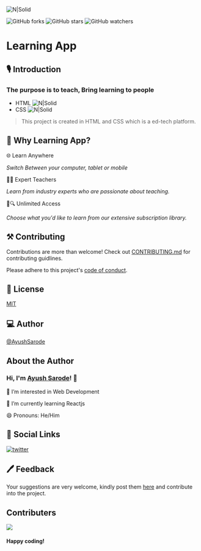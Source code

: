 ![N|Solid](https://raw.githubusercontent.com/AyushSarode/LearningApp/main/images/logo.png)

![GitHub forks](https://img.shields.io/github/forks/AyushSarode/LearningApp.svg?style=social&label=Fork&maxAge=2592000)
![GitHub stars](https://img.shields.io/github/stars/AyushSarode/LearningApp.svg?style=social&label=Star&maxAge=2592000)
![GitHub watchers](https://img.shields.io/github/watchers/AyushSarode/LearningApp.svg?style=social&label=Watch&maxAge=2592000)
# Learning App

## 🎙 Introduction
### The purpose is to teach, Bring learning to people
- HTML    ![N|Solid](https://img.icons8.com/ios-glyphs/15/000000/html-5.png)
- CSS     ![N|Solid](https://img.icons8.com/ios-glyphs/15/000000/css3.png)
> This project is created in HTML and CSS which is a ed-tech platform. 

## 💭 Why Learning App?

🌐 Learn Anywhere 

*Switch Between your computer, tablet or mobile*

👨‍💻 Expert Teachers

*Learn from industry experts who are passionate about teaching.*

📄🔍 Unlimited Access

*Choose what you'd like to learn from our extensive subscription library.*



## ⚒ Contributing

Contributions are more than welcome!
Check out [CONTRIBUTING.md](https://github.com/AyushSarode/LearningApp/blob/main/CONTRIBUTING.md) for contributing guidlines.

Please adhere to this project's [code of conduct](CODE_OF_CONDUCT.md).

## 📄 License

[MIT](https://github.com/AyushSarode/LearningApp/blob/main/LICENSE)

## 💻 Author
[@AyushSarode](https://github.com/AyushSarode)
## About the Author

### Hi, I'm [Ayush Sarode](https://github.com/AyushSarode)! 👋

👀 I’m interested in Web Development

🌱 I’m currently learning Reactjs

😄 Pronouns: He/Him

## 🔗 Social Links

[![twitter](https://img.shields.io/badge/twitter-1DA1F2?style=for-the-badge&logo=twitter&logoColor=white)](https://mobile.twitter.com/AyushSarode07)


## 🖊 Feedback
Your suggestions are very welcome, kindly post them [here](https://github.com/AyushSarode/LearningApp/issues) and contribute into the project.

## Contributers
<a href="https://github.com/AyushSarode/LearningApp/graphs/contributors">
  <img src="https://contrib.rocks/image?repo=AyushSarode/LearningApp" />
</a>

#### Happy coding!



